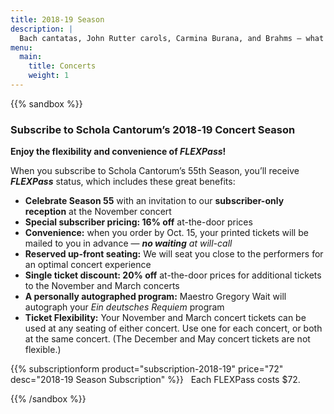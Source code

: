 ```yaml
---
title: 2018-19 Season
description: |
  Bach cantatas, John Rutter carols, Carmina Burana, and Brahms — what more could you want?
menu:
  main:
    title: Concerts
    weight: 1
---
```


{{% sandbox %}}

<a name="subscriptions"></a>

### Subscribe to Schola Cantorum’s 2018‑19 Concert Season

**Enjoy the flexibility and convenience of *FLEXPass*!**

When you subscribe to Schola Cantorum’s 55th Season, you’ll receive
**_FLEXPass_** status, which includes these great benefits:

* **Celebrate Season 55** with an invitation to our **subscriber-only
  reception** at the November concert
* **Special subscriber pricing: 16% off** at-the-door prices
* **Convenience:** when you order by Oct. 15, your printed tickets will be
  mailed to you in advance — _**no waiting** at will-call_
* **Reserved up-front seating:** We will seat you close to the performers for
  an optimal concert experience
* **Single ticket discount: 20% off** at-the-door prices for additional tickets
  to the November and March concerts
* **A personally autographed program:** Maestro Gregory Wait will autograph your
  _Ein deutsches Requiem_ program
* **Ticket Flexibility:** Your November and March concert tickets can be used at
  any seating of either concert.  Use one for each concert, or both at the same
  concert.  (The December and May concert tickets are not flexible.)

{{% subscriptionform product="subscription-2018-19" price="72" desc="2018-19 Season Subscription" %}}    Each FLEXPass costs $72.

{{% /sandbox %}}
